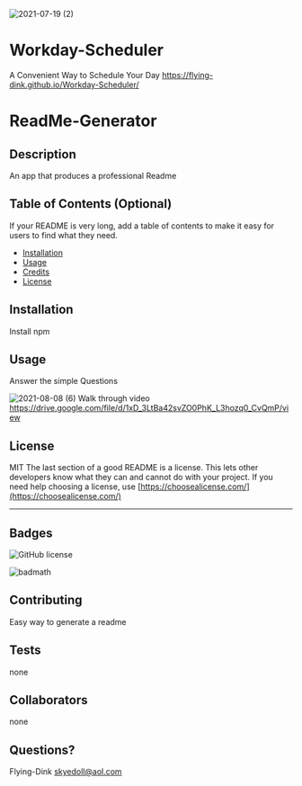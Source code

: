 ![2021-07-19 (2)](https://user-images.githubusercontent.com/83742550/126229634-1724c8cc-c8f8-4bef-a03e-eb9215028416.png)
# Workday-Scheduler
  A Convenient Way to Schedule Your Day
 https://flying-dink.github.io/Workday-Scheduler/
# ReadMe-Generator


## Description
 An app that produces a  professional Readme

## Table of Contents (Optional)

If your README is very long, add a table of contents to make it easy for users to find what they need.

* [Installation](#installation)
* [Usage](#usage)
* [Credits](#credits)
* [License](#license)


## Installation
Install npm




## Usage 
Answer the simple Questions

![2021-08-08 (6)](https://user-images.githubusercontent.com/83742550/128620805-8a1a54e7-7100-4022-9ab6-87df561eae8a.png)
Walk through video
https://drive.google.com/file/d/1xD_3LtBa42svZO0PhK_L3hozq0_CvQmP/view



## License
MIT
The last section of a good README is a license. This lets other developers know what they can and cannot do with your project. If you need help choosing a license, use [https://choosealicense.com/](https://choosealicense.com/)


---



## Badges
![GitHub license](https://img.shields.io/badge/license-MIT-blue.svg)


![badmath](https://img.shields.io/github/languages/top/nielsenjared/badmath)




## Contributing
Easy way to generate a readme



## Tests
none






## Collaborators
none










## Questions?

Flying-Dink
skyedoll@aol.com
